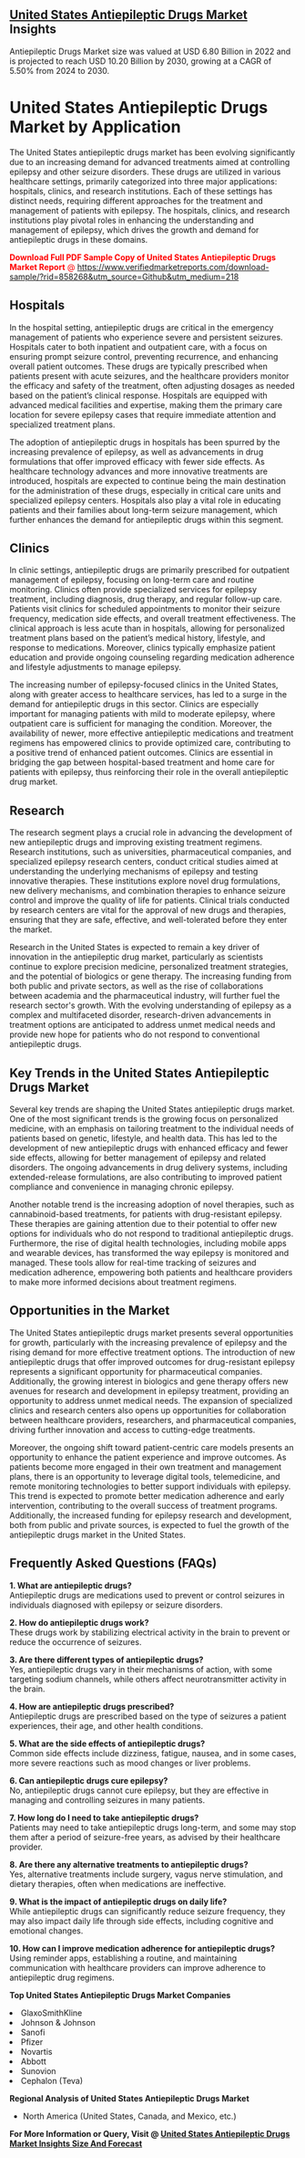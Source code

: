 <h2><a href="https://www.verifiedmarketreports.com/download-sample/?rid=858268&amp;utm_source=Github&amp;utm_medium=218" target="_blank">United States Antiepileptic Drugs Market</a> Insights</h2><p>Antiepileptic Drugs Market size was valued at USD 6.80 Billion in 2022 and is projected to reach USD 10.20 Billion by 2030, growing at a CAGR of 5.50% from 2024 to 2030.</p><p><h1>United States Antiepileptic Drugs Market by Application</h1> <p>The United States antiepileptic drugs market has been evolving significantly due to an increasing demand for advanced treatments aimed at controlling epilepsy and other seizure disorders. These drugs are utilized in various healthcare settings, primarily categorized into three major applications: hospitals, clinics, and research institutions. Each of these settings has distinct needs, requiring different approaches for the treatment and management of patients with epilepsy. The hospitals, clinics, and research institutions play pivotal roles in enhancing the understanding and management of epilepsy, which drives the growth and demand for antiepileptic drugs in these domains.</p> <p><p><span class=""><span style="color: #ff0000;"><strong>Download Full PDF Sample Copy of United States Antiepileptic Drugs Market Report</strong> @ </span><a href="https://www.verifiedmarketreports.com/download-sample/?rid=858268&amp;utm_source=Github&amp;utm_medium=218" target="_blank">https://www.verifiedmarketreports.com/download-sample/?rid=858268&amp;utm_source=Github&amp;utm_medium=218</a></span></p></p> <h2>Hospitals</h2> <p>In the hospital setting, antiepileptic drugs are critical in the emergency management of patients who experience severe and persistent seizures. Hospitals cater to both inpatient and outpatient care, with a focus on ensuring prompt seizure control, preventing recurrence, and enhancing overall patient outcomes. These drugs are typically prescribed when patients present with acute seizures, and the healthcare providers monitor the efficacy and safety of the treatment, often adjusting dosages as needed based on the patient’s clinical response. Hospitals are equipped with advanced medical facilities and expertise, making them the primary care location for severe epilepsy cases that require immediate attention and specialized treatment plans.</p> <p>The adoption of antiepileptic drugs in hospitals has been spurred by the increasing prevalence of epilepsy, as well as advancements in drug formulations that offer improved efficacy with fewer side effects. As healthcare technology advances and more innovative treatments are introduced, hospitals are expected to continue being the main destination for the administration of these drugs, especially in critical care units and specialized epilepsy centers. Hospitals also play a vital role in educating patients and their families about long-term seizure management, which further enhances the demand for antiepileptic drugs within this segment.</p> <h2>Clinics</h2> <p>In clinic settings, antiepileptic drugs are primarily prescribed for outpatient management of epilepsy, focusing on long-term care and routine monitoring. Clinics often provide specialized services for epilepsy treatment, including diagnosis, drug therapy, and regular follow-up care. Patients visit clinics for scheduled appointments to monitor their seizure frequency, medication side effects, and overall treatment effectiveness. The clinical approach is less acute than in hospitals, allowing for personalized treatment plans based on the patient’s medical history, lifestyle, and response to medications. Moreover, clinics typically emphasize patient education and provide ongoing counseling regarding medication adherence and lifestyle adjustments to manage epilepsy.</p> <p>The increasing number of epilepsy-focused clinics in the United States, along with greater access to healthcare services, has led to a surge in the demand for antiepileptic drugs in this sector. Clinics are especially important for managing patients with mild to moderate epilepsy, where outpatient care is sufficient for managing the condition. Moreover, the availability of newer, more effective antiepileptic medications and treatment regimens has empowered clinics to provide optimized care, contributing to a positive trend of enhanced patient outcomes. Clinics are essential in bridging the gap between hospital-based treatment and home care for patients with epilepsy, thus reinforcing their role in the overall antiepileptic drug market.</p> <h2>Research</h2> <p>The research segment plays a crucial role in advancing the development of new antiepileptic drugs and improving existing treatment regimens. Research institutions, such as universities, pharmaceutical companies, and specialized epilepsy research centers, conduct critical studies aimed at understanding the underlying mechanisms of epilepsy and testing innovative therapies. These institutions explore novel drug formulations, new delivery mechanisms, and combination therapies to enhance seizure control and improve the quality of life for patients. Clinical trials conducted by research centers are vital for the approval of new drugs and therapies, ensuring that they are safe, effective, and well-tolerated before they enter the market.</p> <p>Research in the United States is expected to remain a key driver of innovation in the antiepileptic drug market, particularly as scientists continue to explore precision medicine, personalized treatment strategies, and the potential of biologics or gene therapy. The increasing funding from both public and private sectors, as well as the rise of collaborations between academia and the pharmaceutical industry, will further fuel the research sector's growth. With the evolving understanding of epilepsy as a complex and multifaceted disorder, research-driven advancements in treatment options are anticipated to address unmet medical needs and provide new hope for patients who do not respond to conventional antiepileptic drugs.</p> <h2>Key Trends in the United States Antiepileptic Drugs Market</h2> <p>Several key trends are shaping the United States antiepileptic drugs market. One of the most significant trends is the growing focus on personalized medicine, with an emphasis on tailoring treatment to the individual needs of patients based on genetic, lifestyle, and health data. This has led to the development of new antiepileptic drugs with enhanced efficacy and fewer side effects, allowing for better management of epilepsy and related disorders. The ongoing advancements in drug delivery systems, including extended-release formulations, are also contributing to improved patient compliance and convenience in managing chronic epilepsy.</p> <p>Another notable trend is the increasing adoption of novel therapies, such as cannabinoid-based treatments, for patients with drug-resistant epilepsy. These therapies are gaining attention due to their potential to offer new options for individuals who do not respond to traditional antiepileptic drugs. Furthermore, the rise of digital health technologies, including mobile apps and wearable devices, has transformed the way epilepsy is monitored and managed. These tools allow for real-time tracking of seizures and medication adherence, empowering both patients and healthcare providers to make more informed decisions about treatment regimens.</p> <h2>Opportunities in the Market</h2> <p>The United States antiepileptic drugs market presents several opportunities for growth, particularly with the increasing prevalence of epilepsy and the rising demand for more effective treatment options. The introduction of new antiepileptic drugs that offer improved outcomes for drug-resistant epilepsy represents a significant opportunity for pharmaceutical companies. Additionally, the growing interest in biologics and gene therapy offers new avenues for research and development in epilepsy treatment, providing an opportunity to address unmet medical needs. The expansion of specialized clinics and research centers also opens up opportunities for collaboration between healthcare providers, researchers, and pharmaceutical companies, driving further innovation and access to cutting-edge treatments.</p> <p>Moreover, the ongoing shift toward patient-centric care models presents an opportunity to enhance the patient experience and improve outcomes. As patients become more engaged in their own treatment and management plans, there is an opportunity to leverage digital tools, telemedicine, and remote monitoring technologies to better support individuals with epilepsy. This trend is expected to promote better medication adherence and early intervention, contributing to the overall success of treatment programs. Additionally, the increased funding for epilepsy research and development, both from public and private sources, is expected to fuel the growth of the antiepileptic drugs market in the United States.</p> <h2>Frequently Asked Questions (FAQs)</h2> <p><b>1. What are antiepileptic drugs?</b><br>Antiepileptic drugs are medications used to prevent or control seizures in individuals diagnosed with epilepsy or seizure disorders.</p> <p><b>2. How do antiepileptic drugs work?</b><br>These drugs work by stabilizing electrical activity in the brain to prevent or reduce the occurrence of seizures.</p> <p><b>3. Are there different types of antiepileptic drugs?</b><br>Yes, antiepileptic drugs vary in their mechanisms of action, with some targeting sodium channels, while others affect neurotransmitter activity in the brain.</p> <p><b>4. How are antiepileptic drugs prescribed?</b><br>Antiepileptic drugs are prescribed based on the type of seizures a patient experiences, their age, and other health conditions.</p> <p><b>5. What are the side effects of antiepileptic drugs?</b><br>Common side effects include dizziness, fatigue, nausea, and in some cases, more severe reactions such as mood changes or liver problems.</p> <p><b>6. Can antiepileptic drugs cure epilepsy?</b><br>No, antiepileptic drugs cannot cure epilepsy, but they are effective in managing and controlling seizures in many patients.</p> <p><b>7. How long do I need to take antiepileptic drugs?</b><br>Patients may need to take antiepileptic drugs long-term, and some may stop them after a period of seizure-free years, as advised by their healthcare provider.</p> <p><b>8. Are there any alternative treatments to antiepileptic drugs?</b><br>Yes, alternative treatments include surgery, vagus nerve stimulation, and dietary therapies, often when medications are ineffective.</p> <p><b>9. What is the impact of antiepileptic drugs on daily life?</b><br>While antiepileptic drugs can significantly reduce seizure frequency, they may also impact daily life through side effects, including cognitive and emotional changes.</p> <p><b>10. How can I improve medication adherence for antiepileptic drugs?</b><br>Using reminder apps, establishing a routine, and maintaining communication with healthcare providers can improve adherence to antiepileptic drug regimens.</p> </p><p><strong>Top United States Antiepileptic Drugs Market Companies</strong></p><div data-test-id=""><p><li>GlaxoSmithKline</li><li> Johnson & Johnson</li><li> Sanofi</li><li> Pfizer</li><li> Novartis</li><li> Abbott</li><li> Sunovion</li><li> Cephalon (Teva)</li></p><div><strong>Regional Analysis of&nbsp;United States Antiepileptic Drugs Market</strong></div><ul><li dir="ltr"><p dir="ltr">North America&nbsp;(United States, Canada, and Mexico, etc.)</p></li></ul><p><strong>For More Information or Query, Visit @&nbsp;</strong><strong><a href="https://www.verifiedmarketreports.com/product/antiepileptic-drugs-market/?utm_source=Github&amp;utm_medium=218" target="_blank">United States Antiepileptic Drugs Market Insights Size And Forecast</a></strong></p></div>
